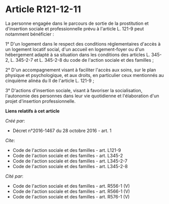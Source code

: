 # Article R121-12-11

La personne engagée dans le parcours de sortie de la prostitution et d'insertion sociale et professionnelle prévu à l'article
L. 121-9 peut notamment bénéficier : 

1° D'un logement dans le respect des conditions réglementaires d'accès à un logement locatif social, d'un accueil en
logement-foyer ou d'un hébergement adapté à sa situation dans les conditions des articles L. 345-2, L. 345-2-7 et L. 345-2-8
du code de l'action sociale et des familles ; 

2° D'un accompagnement visant à faciliter l'accès aux soins, sur le plan physique et psychologique, et aux droits, en
particulier ceux mentionnés au cinquième alinéa du II de l'article L. 121-9 ; 

3° D'actions d'insertion sociale, visant à favoriser la socialisation, l'autonomie des personnes dans leur vie quotidienne et
l'élaboration d'un projet d'insertion professionnelle.

**Liens relatifs à cet article**

_Créé par_:

  - Décret n°2016-1467 du 28 octobre 2016 - art. 1

_Cite_:

  - Code de l'action sociale et des familles - art. L121-9
  - Code de l'action sociale et des familles - art. L345-2
  - Code de l'action sociale et des familles - art. L345-2-7
  - Code de l'action sociale et des familles - art. L345-2-8

_Cité par_:

  - Code de l'action sociale et des familles - art. R556-1 (V)
  - Code de l'action sociale et des familles - art. R566-1 (V)
  - Code de l'action sociale et des familles - art. R576-1 (V)
